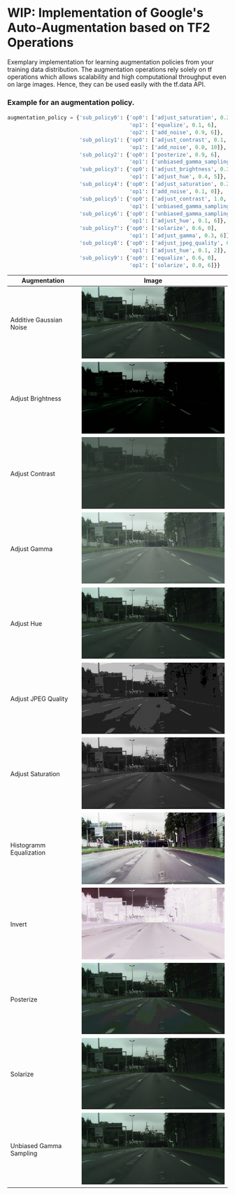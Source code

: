 # WIP: Implementation of Google's Auto-Augmentation based on TF2 Operations

Exemplary implementation for learning augmentation policies from your training data distribution. The augmentation operations 
rely solely on tf operations which allows scalability and high computational throughput even on large images. Hence, they
can be used easily with the tf.data API.


### Example for an augmentation policy.
```python
augmentation_policy = {'sub_policy0': {'op0': ['adjust_saturation', 0.2, 2],
                                       'op1': ['equalize', 0.1, 6],
                                       'op2': ['add_noise', 0.9, 6]},
                       'sub_policy1': {'op0': ['adjust_contrast', 0.1, 7],
                                       'op1': ['add_noise', 0.0, 10]},
                       'sub_policy2': {'op0': ['posterize', 0.9, 6],
                                       'op1': ['unbiased_gamma_sampling', 0.5, 1]},
                       'sub_policy3': {'op0': ['adjust_brightness', 0.3, 1],
                                       'op1': ['adjust_hue', 0.4, 5]},
                       'sub_policy4': {'op0': ['adjust_saturation', 0.2, 9],
                                       'op1': ['add_noise', 0.1, 0]},
                       'sub_policy5': {'op0': ['adjust_contrast', 1.0, 1],
                                       'op1': ['unbiased_gamma_sampling', 0.4, 9]},
                       'sub_policy6': {'op0': ['unbiased_gamma_sampling', 0.3, 0],
                                       'op1': ['adjust_hue', 0.1, 6]},
                       'sub_policy7': {'op0': ['solarize', 0.6, 0],
                                       'op1': ['adjust_gamma', 0.3, 6]},
                       'sub_policy8': {'op0': ['adjust_jpeg_quality', 0.7, 10],
                                       'op1': ['adjust_hue', 0.1, 2]},
                       'sub_policy9': {'op0': ['equalize', 0.6, 0],
                                       'op1': ['solarize', 0.0, 6]}}
```


| Augmentation   |      Image      |
|----------|:-------------:|
| Additive Gaussian Noise | ![](assets/add_noise.gif) |
| Adjust Brightness | ![](assets/adjust_brightness.gif) |
| Adjust Contrast | ![](assets/adjust_contrast.gif) |
| Adjust Gamma | ![](assets/adjust_gamma.gif) |
| Adjust Hue | ![](assets/adjust_hue.gif) |
| Adjust JPEG Quality | ![](assets/adjust_jpeg_quality.gif) |
| Adjust Saturation | ![](assets/adjust_saturation.gif) |
| Histogramm Equalization | ![](assets/equalize.gif) |
| Invert | ![](assets/invert.gif) |
| Posterize | ![](assets/posterize.gif) |
| Solarize | ![](assets/solarize.gif) |
| Unbiased Gamma Sampling | ![](assets/unbiased_gamma_sampling.gif) |

